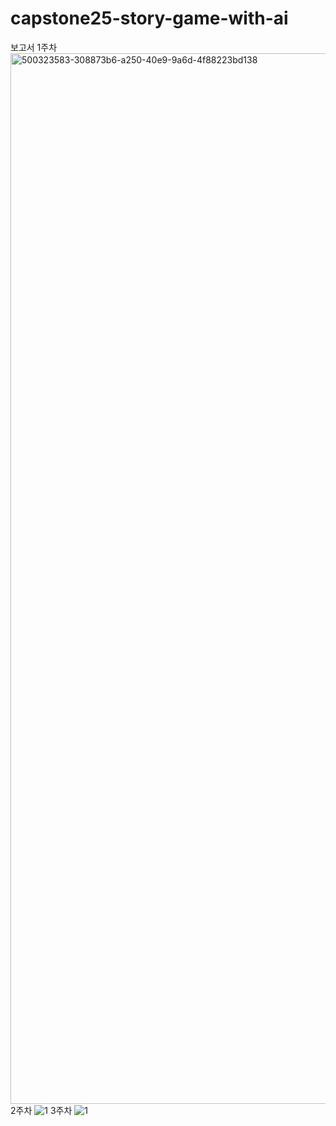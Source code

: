 # capstone25-story-game-with-ai
보고서
1주차
<img width="1190" height="1681" alt="500323583-308873b6-a250-40e9-9a6d-4f88223bd138" src="https://github.com/user-attachments/assets/b45ded9e-2693-484f-b799-6369929bfbbf" />
2주차
![1](https://github.com/user-attachments/assets/2e71d918-74c8-4c28-b6a8-51652927d62c)
3주차
![1](https://github.com/user-attachments/assets/2237d5eb-6b97-4d59-81b2-87111fbc251d)
